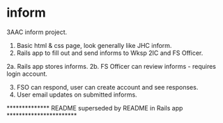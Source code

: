 # inform
3AAC inform project.

1. Basic html & css page, look generally like JHC inform.
2. Rails app to fill out and send informs to Wksp 2IC and FS Officer.

2a. Rails app stores informs.
2b. FS Officer can review informs - requires login account.

3. FSO can respond, user can create account and see responses.
4. User email updates on submitted informs.

************** README superseded by README in Rails app ***********************
